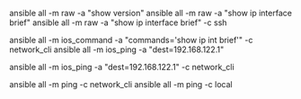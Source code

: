 
ansible all -m raw -a "show version"
ansible all -m raw -a "show ip interface brief"
ansible all -m raw -a "show ip interface brief" -c ssh


ansible all -m ios_command -a "commands='show ip int brief'" -c network_cli
ansible all -m ios_ping -a "dest=192.168.122.1"



ansible all -m ios_ping -a "dest=192.168.122.1" -c network_cli


ansible all -m ping -c network_cli
ansible all -m ping -c local



